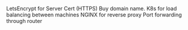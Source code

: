 LetsEncrypt for Server Cert (HTTPS)
Buy domain name.
K8s for load balancing between machines
NGINX for reverse proxy
Port forwarding through router

